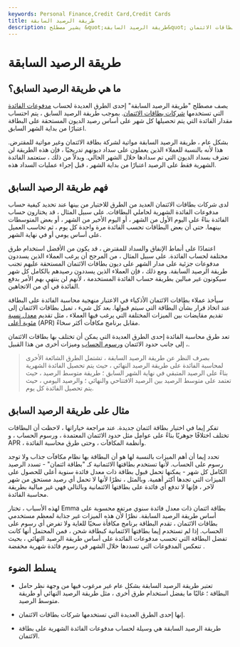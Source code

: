 ```yaml
---
keywords: Personal Finance,Credit Card,Credit Cards
title: طريقة الرصيد السابقة
description: يشير مصطلح &quot;طريقة الرصيد السابقة&quot; إلى إحدى الطرق العديدة لحساب مدفوعات الفائدة التي تستخدمها شركات بطاقات الائتمان.
---
```


# طريقة الرصيد السابقة
## ما هي طريقة الرصيد السابق؟

يصف مصطلح "طريقة الرصيد السابقة" إحدى الطرق العديدة لحساب [مدفوعات الفائدة](/interest) التي تستخدمها [شركات بطاقات الائتمان](/creditcard). بموجب طريقة الرصيد السابق ، يتم احتساب مقدار الفائدة التي يتم تحصيلها كل شهر على أساس رصيد الديون المستحقة على البطاقة اعتبارًا من بداية الشهر السابق.

بشكل عام ، طريقة الرصيد السابقة مواتية لشركة بطاقة الائتمان وغير مواتية للمقترض. هذا لأنه بالنسبة للعملاء الذين يعملون على سداد ديونهم تدريجيًا ، فإن هذه الطريقة لن تعترف بسداد الديون التي تم سدادها خلال الشهر الحالي. وبدلاً من ذلك ، ستعتمد الفائدة الشهرية فقط على الرصيد اعتبارًا من بداية الشهر ، قبل إجراء عمليات السداد هذه.

## فهم طريقة الرصيد السابق

لدى شركات بطاقات الائتمان العديد من الطرق للاختيار من بينها عند تحديد كيفية حساب مدفوعات الفائدة الشهرية لحاملي البطاقات. على سبيل المثال ، قد يختارون حساب الفائدة بناءً على اليوم الأول من الشهر ، أو اليوم الأخير من الشهر ، أو بعض المتوسطات بينهما. حتى أن بعض البطاقات تحسب الفائدة مرة واحدة كل يوم ، ثم تحاسب العميل على أساس يومي أو في نهاية الشهر.

اعتمادًا على أنماط الإنفاق والسداد للمقترض ، قد يكون من الأفضل استخدام طرق مختلفة لحساب الفائدة. على سبيل المثال ، من المرجح أن يرغب العملاء الذين يسددون مدفوعات جزئية على مدار الشهر على ديون بطاقات الائتمان المستحقة عليهم تجنب طريقة الرصيد السابقة. ومع ذلك ، فإن العملاء الذين يسددون رصيدهم بالكامل كل شهر سيكونون غير مبالين بطريقة حساب الفائدة المستخدمة ، لأنهم لن ينتهي بهم الأمر بدفع الفائدة في أي من الاتجاهين.

سيأخذ عملاء بطاقات الائتمان الأذكياء في الاعتبار منهجية محاسبة الفائدة على البطاقة عند اتخاذ قرار بشأن البطاقة التي سيتم قبولها. بعد كل شيء ، تميل بطاقات الائتمان إلى تقديم مقايضات بين الميزات المختلفة التي يرغب فيها العملاء ، مثل تقديم [معدل نسبة مئوية أعلى](/apr) (APR) مقابل برنامج مكافآت أكثر سخاءً.

تعد طرق محاسبة الفائدة إحدى الطرق العديدة التي يمكن أن تختلف بها بطاقات الائتمان ، إلى جانب حدود الائتمان [ورسوم الحساب](/fee) وميزات أخرى من هذا القبيل.

> بصرف النظر عن طريقة الرصيد السابقة ، تشتمل الطرق الشائعة الأخرى لمحاسبة الفائدة على طريقة الرصيد النهائي ، حيث يتم تحصيل الفائدة الشهرية بناءً على الرصيد المتبقي في نهاية الشهر السابق ؛ طريقة متوسط الرصيد ، حيث تعتمد على متوسط الرصيد بين الرصيد الافتتاحي والنهائي ؛ والرصيد اليومي ، حيث يتم تحصيل الفائدة كل يوم.

>

## مثال على طريقة الرصيد السابق

تفكر إيما في اختيار بطاقة ائتمان جديدة. عند مراجعة خياراتها ، لاحظت أن البطاقات تختلف اختلافًا جوهريًا بناءً على عوامل مثل حدود الائتمان المعتمدة ، ورسوم الحساب ، و APR ، وأنظمة المكافآت ، وحتى طرق محاسبة الفائدة.

تحدد إيما أن أهم الميزات بالنسبة لها هو أن البطاقة بها نظام مكافآت جذاب ولا توجد رسوم على الحساب. لأنها تستخدم بطاقتها الائتمانية كـ "بطاقة ائتمان" - تسدد الرصيد الكامل كل شهر - يمكنها تحمل قبول بطاقة ذات معدل فائدة سنوية أعلى للحصول على الميزات التي تجدها أكثر أهمية. وبالمثل ، نظرًا لأنها لا تحمل أي رصيد مستحق من شهر لآخر ، فإنها لا تدفع أي فائدة على بطاقتها الائتمانية وبالتالي فهي غير مبالية بطريقة محاسبة الفائدة.

لهذه الأسباب ، تختار Emma بطاقة ائتمان ذات معدل فائدة سنوي مرتفع محسوبة على أساس طريقة الرصيد السابقة. نظرًا لأن هذه الميزات غير جذابة لمعظم مستخدمي بطاقات الائتمان ، تقدم البطاقة برنامج مكافأة سخيًا للغاية ولا تفرض أي رسوم على الحساب. إذا لم تستخدم إيما بطاقتها الائتمانية كبطاقة شحن ، فمن المحتمل أنها كانت تفضل البطاقة التي تحسب مدفوعات الفائدة على أساس طريقة الرصيد النهائي ، بحيث تنعكس المدفوعات التي تسددها خلال الشهر في رسوم فائدة شهرية مخفضة .

## يسلط الضوء

- تعتبر طريقة الرصيد السابقة بشكل عام غير مرغوب فيها من وجهة نظر حامل البطاقة ؛ غالبًا ما يفضل استخدام طرق أخرى ، مثل طريقة الرصيد النهائي أو طريقة متوسط الرصيد.

- إنها إحدى الطرق العديدة التي تستخدمها شركات بطاقات الائتمان.

- طريقة الرصيد السابقة هي وسيلة لحساب مدفوعات الفائدة الشهرية على بطاقة الائتمان.

